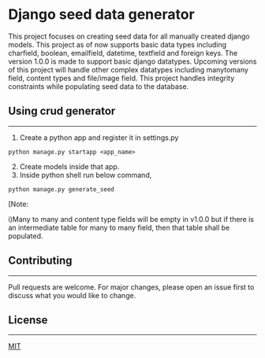 # Django seed data generator

This project focuses on creating seed data for all manually created django models. This project as of now supports basic data types including charfield, boolean, emailfield, datetime, textfield and foreign keys. The version 1.0.0 is made to support basic django datatypes. Upcoming versions of this project will handle other complex datatypes including manytomany field, content types and file/image field. This project handles integrity constraints while populating seed data to the database.

## Using crud generator
---
1. Create a python app and register it in settings.py
```
python manage.py startapp <app_name>
```
2. Create models inside that app.
3. Inside python shell run below command,
```
python manage.py generate_seed
```
[Note:
 
i)Many to many and content type fields will be empty in v1.0.0 but if there is an intermediate table for many to many field, then that table shall be populated.

## Contributing
---
Pull requests are welcome. For major changes, please open an issue first to discuss what you would like to change.


## License
---
[MIT](https://choosealicense.com/licenses/mit/)